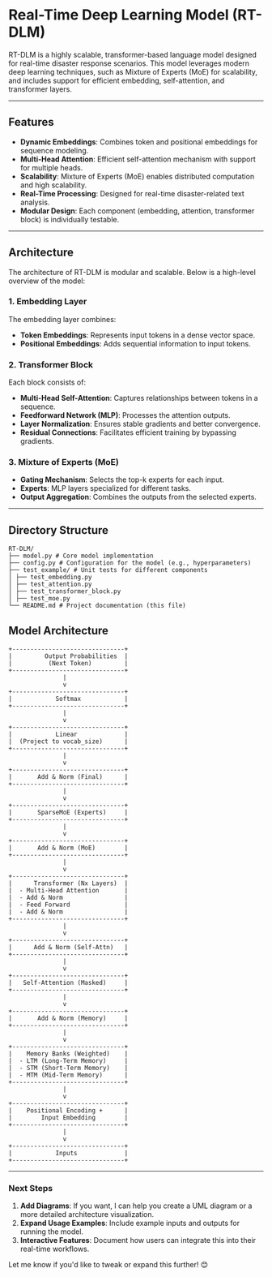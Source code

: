 # Real-Time Deep Learning Model (RT-DLM)

RT-DLM is a highly scalable, transformer-based language model designed for real-time disaster response scenarios. This model leverages modern deep learning techniques, such as Mixture of Experts (MoE) for scalability, and includes support for efficient embedding, self-attention, and transformer layers.

---

## **Features**
- **Dynamic Embeddings**: Combines token and positional embeddings for sequence modeling.
- **Multi-Head Attention**: Efficient self-attention mechanism with support for multiple heads.
- **Scalability**: Mixture of Experts (MoE) enables distributed computation and high scalability.
- **Real-Time Processing**: Designed for real-time disaster-related text analysis.
- **Modular Design**: Each component (embedding, attention, transformer block) is individually testable.

---

## **Architecture**
The architecture of RT-DLM is modular and scalable. Below is a high-level overview of the model:

### **1. Embedding Layer**
The embedding layer combines:
- **Token Embeddings**: Represents input tokens in a dense vector space.
- **Positional Embeddings**: Adds sequential information to input tokens.

### **2. Transformer Block**
Each block consists of:
- **Multi-Head Self-Attention**: Captures relationships between tokens in a sequence.
- **Feedforward Network (MLP)**: Processes the attention outputs.
- **Layer Normalization**: Ensures stable gradients and better convergence.
- **Residual Connections**: Facilitates efficient training by bypassing gradients.

### **3. Mixture of Experts (MoE)**
- **Gating Mechanism**: Selects the top-k experts for each input.
- **Experts**: MLP layers specialized for different tasks.
- **Output Aggregation**: Combines the outputs from the selected experts.

---

## **Directory Structure**
```
RT-DLM/ 
├── model.py # Core model implementation 
├── config.py # Configuration for the model (e.g., hyperparameters) 
├── test_example/ # Unit tests for different components 
│ ├── test_embedding.py 
│ ├── test_attention.py 
│ ├── test_transformer_block.py 
│ ├── test_moe.py 
└── README.md # Project documentation (this file)
```

## **Model Architecture**
```
+-------------------------------+
|         Output Probabilities  |
|          (Next Token)         |
+-------------------------------+
               |
               v
+-------------------------------+
|            Softmax            |
+-------------------------------+
               |
               v
+-------------------------------+
|            Linear             |
|  (Project to vocab_size)      |
+-------------------------------+
               |
               v
+-------------------------------+
|       Add & Norm (Final)      |
+-------------------------------+
               |
               v
+-------------------------------+
|       SparseMoE (Experts)     |
+-------------------------------+
               |
               v
+-------------------------------+
|       Add & Norm (MoE)        |
+-------------------------------+
               |
               v
+-------------------------------+
|      Transformer (Nx Layers)  |
|  - Multi-Head Attention       |
|  - Add & Norm                 |
|  - Feed Forward               |
|  - Add & Norm                 |
+-------------------------------+
               |
               v
+-------------------------------+
|      Add & Norm (Self-Attn)   |
+-------------------------------+
               |
               v
+-------------------------------+
|   Self-Attention (Masked)     |
+-------------------------------+
               |
               v
+-------------------------------+
|       Add & Norm (Memory)     |
+-------------------------------+
               |
               v
+-------------------------------+
|    Memory Banks (Weighted)    |
|  - LTM (Long-Term Memory)     |
|  - STM (Short-Term Memory)    |
|  - MTM (Mid-Term Memory)      |
+-------------------------------+
               |
               v
+-------------------------------+
|    Positional Encoding +      |
|        Input Embedding        |
+-------------------------------+
               |
               v
+-------------------------------+
|            Inputs             |
+-------------------------------+
```

---

### **Next Steps**
1. **Add Diagrams**: If you want, I can help you create a UML diagram or a more detailed architecture visualization.
2. **Expand Usage Examples**: Include example inputs and outputs for running the model.
3. **Interactive Features**: Document how users can integrate this into their real-time workflows.

Let me know if you'd like to tweak or expand this further! 😊
